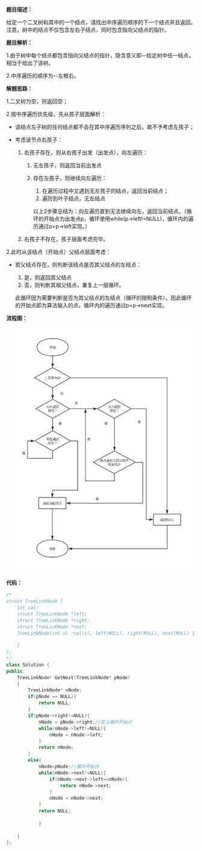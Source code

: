 **题目描述：**

给定一个二叉树和其中的一个结点，请找出中序遍历顺序的下一个结点并且返回。注意，树中的结点不仅包含左右子结点，同时包含指向父结点的指针。 

**题目解析：**

1.由于树中每个结点都包含指向父结点的指针，隐含意义即--给定树中任一结点，相当于给出了该树。

2.中序遍历的顺序为--左根右。

**解题思路：**

1.二叉树为空，则返回空；

2.按中序遍历优先级，先从孩子层面解析：

- 该结点左子树的任何结点都不会在其中序遍历序列之后，故不予考虑左孩子；

- 考虑该节点右孩子：

  1. 右孩子存在，则从右孩子出发（出发点），向左遍历：

     1. 无左孩子，则返回当前出发点

     2. 存在左孩子，则继续向左遍历：

        1. 在遍历过程中又遇到无左孩子的结点，返回当前结点；
        2. 遍历到叶子结点，无左结点

        以上2步骤总结为：向左遍历直到无法继续向左，返回当前结点。（循环的开始点为出发点p，循环使用while(p->left!=NULL)，循环内的遍历通过p=p->left实现。）

  2. 右孩子不存在，孩子层面考虑完毕。

2.此时从该结点（开始点）父结点层面考虑：

- 若父结点存在，则判断该结点是否其父结点的左结点：

  1. 是，则返回其父结点
  2. 否，则判断其祖父结点，重复上一层循环。

  此循环因为需要判断是否为其父结点的左结点（循环的限制条件），因此循环的开始点即为算法输入的点，循环内的遍历通过p=p->next实现。

**流程图：**

![二叉树的下一个结点](/pictures/二叉树的下一个结点.png)

**代码：**

```C++
/*
struct TreeLinkNode {
    int val;
    struct TreeLinkNode *left;
    struct TreeLinkNode *right;
    struct TreeLinkNode *next;
    TreeLinkNode(int x) :val(x), left(NULL), right(NULL), next(NULL) {
        
    }
};
*/
class Solution {
public:
    TreeLinkNode* GetNext(TreeLinkNode* pNode)
    {
        TreeLinkNode* nNode;
        if(pNode == NULL){
            return NULL;
        }
        if(pNode->right!=NULL){
            nNode = pNode->right;//定义循环开始点
            while(nNode->left!=NULL){
                nNode = nNode->left;
            }
            return nNode;
        }
        else{
            nNode=pNode;//循环开始点
            while(nNode->next!=NULL){
                if(nNode->next->left==nNode){
                    return nNode->next;
                }
                nNode = nNode->next;
            }
            return NULL;
                
            }
            
    }
};
```

